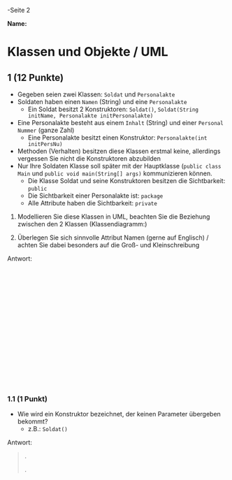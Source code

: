 -Seite 2

**Name:**

# Klassen und Objekte / UML
## 1 (12 Punkte)
* Gegeben seien zwei Klassen: `Soldat` und `Personalakte`
* Soldaten haben einen `Namen` (String) und eine `Personalakte`
	*  Ein Soldat besitzt 2 Konstruktoren: `Soldat()`, `Soldat(String initName, Personalakte initPersonalakte)`
* Eine Personalakte besteht aus einem `Inhalt` (String) und einer `Personal Nummer` (ganze Zahl)
	* Eine Personalakte besitzt einen Konstruktor: `Personalakte(int initPersNu)`
* Methoden (Verhalten) besitzen diese Klassen erstmal keine, allerdings vergessen Sie nicht die Konstruktoren abzubilden
* Nur Ihre Soldaten Klasse soll später mit der Hauptklasse (`public class Main` und `public void main(String[] args)` kommunizieren können.
	* Die Klasse Soldat und seine Konstruktoren besitzen die Sichtbarkeit: `public`
	* Die Sichtbarkeit einer Personalakte ist: `package`
	* Alle Attribute haben die Sichtbarkeit: `private`

1. Modellieren Sie diese Klassen in UML, beachten Sie die Beziehung zwischen den 2 Klassen (Klassendiagramm:)

2. Überlegen Sie sich sinnvolle Attribut Namen (gerne auf Englisch) / achten Sie dabei besonders auf die Groß- und Kleinschreibung


Antwort:

```




















 ```

### 1.1 (1 Punkt)
* Wie wird ein Konstruktor bezeichnet, der keinen Parameter übergeben bekommt?
	* z.B.: `Soldat()`

Antwort:

>.  
>
>.   
